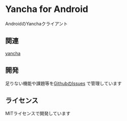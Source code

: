 # Yancha for Android

AndroidのYanchaクライアント

## 関連

[yancha](https://github.com/uzulla/yancha)

## 開発

足りない機能や課題等を[GithubのIssues](https://github.com/ichigotake/Android-yancha/issues) で管理しています

## ライセンス

MITライセンスで開発しています


